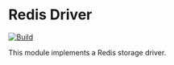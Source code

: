 <!--
SPDX-FileCopyrightText: 2023-present Intel Corporation
SPDX-License-Identifier: Apache-2.0
-->

# Redis Driver

[![Build](https://img.shields.io/github/actions/workflow/status/atomix/atomix/drivers-redis-test.yml?style=for-the-badge)](https://github.com/atomix/atomix/actions/workflows/drivers-redis.yml)

This module implements a Redis storage driver.
